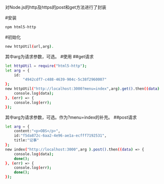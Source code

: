 对Node.js的http及https的post和get方法进行了封装

#安装
```bash
npm html5-http
```
#初始化
```bash
new httpUtil(url,arg).
```
其中arg为请求参数，可选。
#使用
##get请求

```bash
let httpUtil = require("html5-http");
let arg = {
    id:
        "4942cdf7-c488-4639-904c-5c38f2960007"
};
new httpUtil("http://localhost:3000?menu=index",arg).get().then((data) => {
    console.log(data);
}, (err) => {
    console.log(err);
});
```
其中arg为请求参数，可选。作为?menu=index的补充。
##post请求

```bash
let arg = {
    content:"<p>OBS</p>",
    id:"f5da872c-6aa2-4e96-ae1a-ecfff7192531",
    title:"记事"
};
new index("http://localhost:3000",arg ).post().then((data) => {
    console.log(data);
    done();
}, (err) => {
    console.log(err);
    done();
});
```
